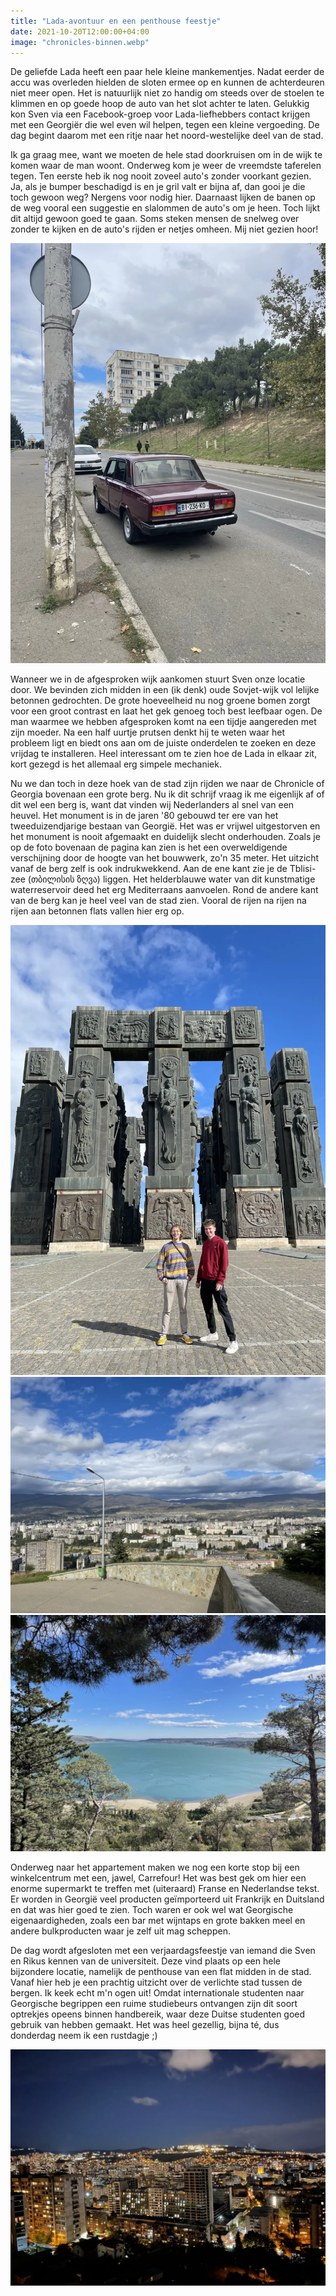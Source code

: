 ```yaml
---
title: "Lada-avontuur en een penthouse feestje"
date: 2021-10-20T12:00:00+04:00
image: "chronicles-binnen.webp"
---
```


De geliefde Lada heeft een paar hele kleine mankementjes. Nadat eerder de accu was overleden hielden de sloten ermee op en kunnen de achterdeuren niet meer open. Het is natuurlijk niet zo handig om steeds over de stoelen te klimmen en op goede hoop de auto van het slot achter te laten. Gelukkig kon Sven via een Facebook-groep voor Lada-liefhebbers contact krijgen met een Georgiër die wel even wil helpen, tegen een kleine vergoeding. De dag begint daarom met een ritje naar het noord-westelijke deel van de stad.

Ik ga graag mee, want we moeten de hele stad doorkruisen om in de wijk te komen waar de man woont. Onderweg kom je weer de vreemdste taferelen tegen. Ten eerste heb ik nog nooit zoveel auto's zonder voorkant gezien. Ja, als je bumper beschadigd is en je gril valt er bijna af, dan gooi je die toch gewoon weg? Nergens voor nodig hier. Daarnaast lijken de banen op de weg vooral een suggestie en slalommen de auto's om je heen. Toch lijkt dit altijd gewoon goed te gaan. Soms steken mensen de snelweg over zonder te kijken en de auto's rijden er netjes omheen. Mij niet gezien hoor!

![De Lada van Sven en Rikus. In deze straat wachtten we op de man die ons wilde helpen.](lada-straat.webp)

Wanneer we in de afgesproken wijk aankomen stuurt Sven onze locatie door. We bevinden zich midden in een (ik denk) oude Sovjet-wijk vol lelijke betonnen gedrochten. De grote hoeveelheid nu nog groene bomen zorgt voor een groot contrast en laat het gek genoeg toch best leefbaar ogen. De man waarmee we hebben afgesproken komt na een tijdje aangereden met zijn moeder. Na een half uurtje prutsen denkt hij te weten waar het probleem ligt en biedt ons aan om de juiste onderdelen te zoeken en deze vrijdag te installeren. Heel interessant om te zien hoe de Lada in elkaar zit, kort gezegd is het allemaal erg simpele mechaniek.

Nu we dan toch in deze hoek van de stad zijn rijden we naar de Chronicle of Georgia bovenaan een grote berg. Nu ik dit schrijf vraag ik me eigenlijk af of dit wel een berg is, want dat vinden wij Nederlanders al snel van een heuvel. Het monument is in de jaren '80 gebouwd ter ere van het tweeduizendjarige bestaan van Georgië. Het was er vrijwel uitgestorven en het monument is nooit afgemaakt en duidelijk slecht onderhouden. Zoals je op de foto bovenaan de pagina kan zien is het een overweldigende verschijning door de hoogte van het bouwwerk, zo'n 35 meter. Het uitzicht vanaf de berg zelf is ook indrukwekkend. Aan de ene kant zie je de Tblisi-zee (თბილისის ზღვა) liggen. Het helderblauwe water van dit kunstmatige waterreservoir deed het erg Mediterraans aanvoelen. Rond de andere kant van de berg kan je heel veel van de stad zien. Vooral de rijen na rijen na rijen aan betonnen flats vallen hier erg op.

![De Chronicle of Georgia vanaf de voorkant gezien. Ik vond het blijkbaar een goed moment om de ogen even te sluiten.](chronicles-voorkant.webp)
![Het uitzicht op het noord-westelijke deel van Tblisi, gezien vanaf de berg waar de Chronicle of Georgia op staat. Hier zie je de rijen aan Sovjet-torens duidelijk staan.](chronicles-uitzicht.webp)
![Vanaf dezelfde berg kijk je uit over de Tblisi-zee.](uitzicht-meer.webp)

Onderweg naar het appartement maken we nog een korte stop bij een winkelcentrum met een, jawel, Carrefour! Het was best gek om hier een enorme supermarkt te treffen met (uiteraard) Franse en Nederlandse tekst. Er worden in Georgië veel producten geïmporteerd uit Frankrijk en Duitsland en dat was hier goed te zien. Toch waren er ook wel wat Georgische eigenaardigheden, zoals een bar met wijntaps en grote bakken meel en andere bulkproducten waar je zelf uit mag scheppen.

De dag wordt afgesloten met een verjaardagsfeestje van iemand die Sven en Rikus kennen van de universiteit. Deze vind plaats op een hele bijzondere locatie, namelijk de penthouse van een flat midden in de stad. Vanaf hier heb je een prachtig uitzicht over de verlichte stad tussen de bergen. Ik keek echt m'n ogen uit! Omdat internationale studenten naar Georgische begrippen een ruime studiebeurs ontvangen zijn dit soort optrekjes opeens binnen handbereik, waar deze Duitse studenten goed gebruik van hebben gemaakt. Het was heel gezellig, bijna té, dus donderdag neem ik een rustdagje ;)

![Het uitzicht vanuit de penthouse over Tblisi.](uitzicht-penthouse.webp)
